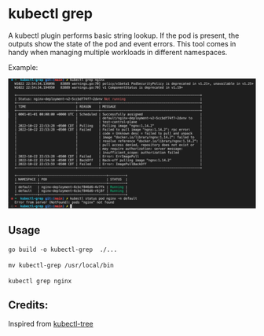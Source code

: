 # kubectl grep

A kubectl plugin performs basic string lookup. If the pod is present, the outputs show the state of the pod and event errors. This tool comes in handy when managing multiple workloads in different namespaces.

Example:

![Screenshot](/assests/img/screenshot.png)

## Usage

```
go build -o kubectl-grep  ./...

mv kubectl-grep /usr/local/bin

kubectl grep nginx
```

## Credits:
Inspired from [kubectl-tree](https://github.com/ahmetb/kubectl-tree) 
